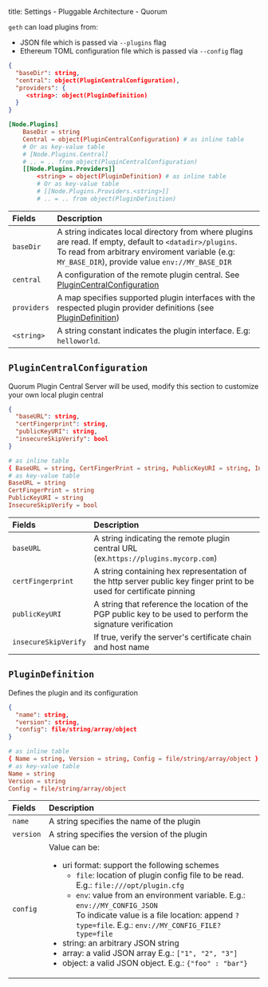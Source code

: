 title: Settings - Pluggable Architecture - Quorum

`geth` can load plugins from:

- JSON file which is passed via `--plugins` flag
- Ethereum TOML configuration file which is passed via `--config` flag

```json tab="JSON"
{
  "baseDir": string,
  "central": object(PluginCentralConfiguration),
  "providers": {
     <string>: object(PluginDefinition)
  }
}
```

```toml tab="TOML"
[Node.Plugins]
    BaseDir = string
    Central = object(PluginCentralConfiguration) # as inline table
    # Or as key-value table
    # [Node.Plugins.Central]
    # .. = .. from object(PluginCentralConfiguration)
    [[Node.Plugins.Providers]]
        <string> = object(PluginDefinition) # as inline table
        # Or as key-value table
        # [[Node.Plugins.Providers.<string>]]
        # .. = .. from object(PluginDefinition)
```

| Fields      | Description                                                                                                                                                                                                        |
|:------------|:-------------------------------------------------------------------------------------------------------------------------------------------------------------------------------------------------------------------|
| `baseDir`   | A string indicates local directory from where plugins are read. If empty, default to `<datadir>/plugins`. <br/> To read from arbitrary enviroment variable (e.g: `MY_BASE_DIR`), provide value `env://MY_BASE_DIR` |
| `central`   | A configuration of the remote plugin central. See [PluginCentralConfiguration](#plugincentralconfiguration)                                                                                                        |
| `providers` | A map specifies supported plugin interfaces with the respected plugin provider definitions (see [PluginDefinition](#plugindefinition))                                                                             |
| `<string>`  | A string constant indicates the plugin interface. E.g: `helloworld`.                                                                                                                                               |

## `PluginCentralConfiguration`

Quorum Plugin Central Server will be used, modify this section to customize your own local plugin central

```json tab="JSON"
{
  "baseURL": string,
  "certFingerprint": string,
  "publicKeyURI": string,
  "insecureSkipVerify": bool
}
```

```toml tab="TOML"
# as inline table
{ BaseURL = string, CertFingerPrint = string, PublicKeyURI = string, InsecureSkipVerify = bool }
# as key-value table
BaseURL = string
CertFingerPrint = string
PublicKeyURI = string
InsecureSkipVerify = bool
```

| Fields               | Description                                                                                                          |
|:---------------------|:---------------------------------------------------------------------------------------------------------------------|
| `baseURL`            | A string indicating the remote plugin central URL (ex.`https://plugins.mycorp.com`)                                  |
| `certFingerprint`    | A string containing hex representation of the http server public key finger print to be used for certificate pinning |
| `publicKeyURI`       | A string that reference the location of the PGP public key to be used to perform the signature verification          |
| `insecureSkipVerify` | If true, verify the server's certificate chain and host name                                                         |

## `PluginDefinition`

Defines the plugin and its configuration

```json tab="JSON"
{
  "name": string,
  "version": string,
  "config": file/string/array/object
}
```

```toml tab="TOML"
# as inline table
{ Name = string, Version = string, Config = file/string/array/object }
# as key-value table
Name = string
Version = string
Config = file/string/array/object
```

| Fields    | Description                                                                                                                                                                                                                                                                     |
|:----------|:--------------------------------------------------------------------------------------------------------------------------------------------------------------------------------------------------------------------------------------------------------------------------------|
| `name`    | A string specifies the name of the plugin                                                                                                                                                                                                                                       |
| `version` | A string specifies the version of the plugin                                                                                                                                                                                                                                    |
| `config`  | Value can be: <ul><li>uri format: support the following schemes<ul><li>`file`: location of plugin config file to be read. E.g.: `file:///opt/plugin.cfg`</li><li>`env`: value from an environment variable. E.g.: `env://MY_CONFIG_JSON`<br/>To indicate value is a file location: append `?type=file`. E.g.: `env://MY_CONFIG_FILE?type=file`</li></ul><li>string: an arbitrary JSON string</li><li>array: a valid JSON array E.g.: `["1", "2", "3"]`</li><li>object: a valid JSON object. E.g.: `{"foo" : "bar"}`</li></ul> |